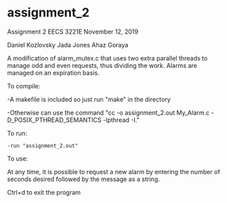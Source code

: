 # assignment_2

Assignment 2
EECS 3221E
November 12, 2019

Daniel Kozlovsky
Jada Jones
Ahaz Goraya
 

 
A modification of alarm_mutex.c that uses two extra parallel
threads to manage odd and even requests, thus dividing the work. 
Alarms are managed on an expiration basis.

To compile:

 -A makefile is included so just run "make" in the directory
 
 -Otherwise can use the command "cc -o assignment_2.out My_Alarm.c -D_POSIX_PTHREAD_SEMANTICS -lpthread -I."
 
To run: 

	-run "assignment_2.out"
	
To use:

At any time, it is possible to request a new alarm by entering the number of seconds desired followed by the message as a string. 

Ctrl+d to exit the program
